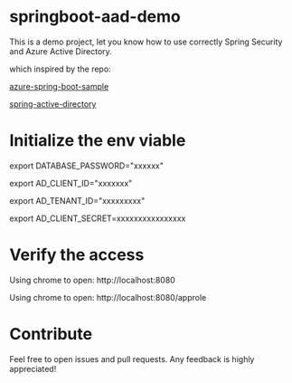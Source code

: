 # springboot-aad-demo

This is a demo project, let you know how to use correctly Spring Security and Azure Active Directory.

which inspired by the repo:

[azure-spring-boot-sample](https://github.com/Azure-Samples/azure-spring-boot-sample)

[spring-active-directory](https://github.com/jdubois/spring-active-directory)

# Initialize the env viable

export DATABASE_PASSWORD="xxxxxx"

export AD_CLIENT_ID="xxxxxxx"

export AD_TENANT_ID="xxxxxxxxx"

export AD_CLIENT_SECRET=xxxxxxxxxxxxxxxx

# Verify the access

Using chrome to open: http://localhost:8080

Using chrome to open: http://localhost:8080/approle

# Contribute

Feel free to open issues and pull requests. Any feedback is highly appreciated!

